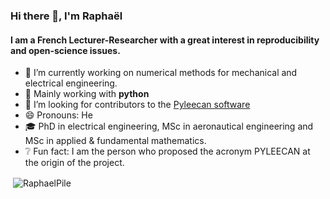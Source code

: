### Hi there 👋, I'm Raphaël

#### I am a French Lecturer-Researcher with a great interest in reproducibility and open-science issues. 

- 🔭 I’m currently working on numerical methods for mechanical and electrical engineering.
- 🌱 Mainly working with **python**
- 🤔 I’m looking for contributors to the [Pyleecan software](https://github.com/Eomys/pyleecan)
- 😄 Pronouns: He
- ‍🎓 PhD in electrical engineering, MSc in aeronautical engineering and MSc in applied & fundamental mathematics. 
- ❔  Fun fact: I am the person who proposed the acronym PYLEECAN at the origin of the project. 

<p>&nbsp;<img align="center" src="https://github-readme-stats.vercel.app/api?username=RaphaelPile&show_icons=true&theme=dark" alt="RaphaelPile" /></p>
